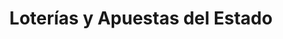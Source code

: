 ---
title: "Loterías y Apuestas del Estado"
url: /motril/loterias-y-apuestas-del-estado-calle-ancha/
shop: lotería
---